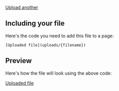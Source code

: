 
[Upload another](upload)

## Including your file

Here's the code you need to add this file to a page:

    [Uploaded file](uploads/{filename})

## Preview

Here's how the file will look using the above code:

[Uploaded file](uploads/{filename})


